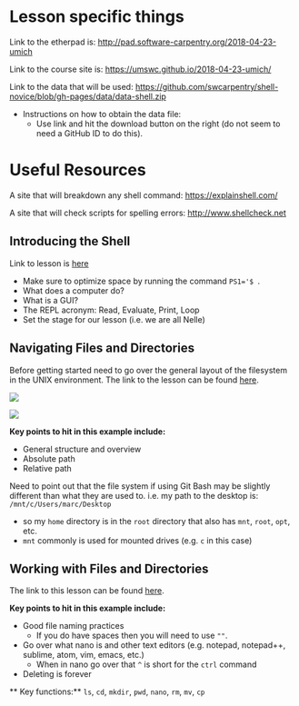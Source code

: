 # Lesson specific things

Link to the etherpad is: http://pad.software-carpentry.org/2018-04-23-umich

Link to the course site is: https://umswc.github.io/2018-04-23-umich/

Link to the data that will be used: https://github.com/swcarpentry/shell-novice/blob/gh-pages/data/data-shell.zip
  * Instructions on how to obtain the data file:
    * Use link and hit the download button on the right (do not seem to need a GitHub ID to do this).
    
# Useful Resources

A site that will breakdown any shell command: https://explainshell.com/

A site that will check scripts for spelling errors: http://www.shellcheck.net

## Introducing the Shell

Link to lesson is [here](http://swcarpentry.github.io/shell-novice/01-intro/)

* Make sure to optimize space by running the command `PS1='$ `. 
* What does a computer do?
* What is a GUI?
* The REPL acronym: Read, Evaluate, Print, Loop
* Set the stage for our lesson (i.e. we are all Nelle)


## Navigating Files and Directories

Before getting started need to go over the general layout of the filesystem in the UNIX environment. The link to the lesson can be found [here](http://swcarpentry.github.io/shell-novice/02-filedir/).

![](http://swcarpentry.github.io/shell-novice/fig/filesystem.svg)

![](http://swcarpentry.github.io/shell-novice/fig/home-directories.svg)

**Key points to hit in this example include:**

* General structure and overview
* Absolute path
* Relative path

Need to point out that the file system if using Git Bash may be slightly different than what they are used to.
i.e. my path to the desktop is: `/mnt/c/Users/marc/Desktop`
 * so my `home` directory is in the `root` directory that also has `mnt`, `root`, `opt`, etc.
  * `mnt` commonly is used for mounted drives (e.g. `c` in this case)
  
## Working with Files and Directories

The link to this lesson can be found [here](http://swcarpentry.github.io/shell-novice/03-create/).

**Key points to hit in this example include:**

* Good file naming practices
  * If you do have spaces then you will need to use `""`.
* Go over what nano is and other text editors (e.g. notepad, notepad++, sublime, atom, vim, emacs, etc.)
  * When in nano go over that `^` is short for the `ctrl` command
* Deleting is forever

** Key functions:** `ls`, `cd`, `mkdir`, `pwd`, `nano`, `rm`, `mv`, `cp`




